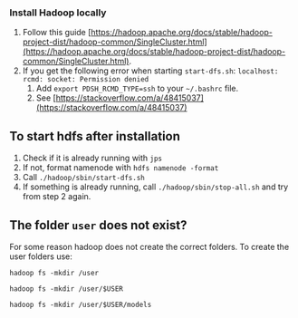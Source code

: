 ### Install Hadoop locally
1. Follow this guide [https://hadoop.apache.org/docs/stable/hadoop-project-dist/hadoop-common/SingleCluster.html](https://hadoop.apache.org/docs/stable/hadoop-project-dist/hadoop-common/SingleCluster.html).
2. If you get the following error when starting `start-dfs.sh`: `localhost: rcmd: socket: Permission denied`
    1. Add `export PDSH_RCMD_TYPE=ssh` to your `~/.bashrc` file.
    2. See [https://stackoverflow.com/a/48415037](https://stackoverflow.com/a/48415037)
    
    
## To start hdfs after installation
1. Check if it is already running with `jps`
2. If not, format namenode with `hdfs namenode -format`
3. Call `./hadoop/sbin/start-dfs.sh`
4. If something is already running, call `./hadoop/sbin/stop-all.sh` and try from step 2 again.

## The folder `user` does not exist?
For some reason hadoop does not create the correct folders. To create the user folders use:

`hadoop fs -mkdir /user`

`hadoop fs -mkdir /user/$USER`

`hadoop fs -mkdir /user/$USER/models`
